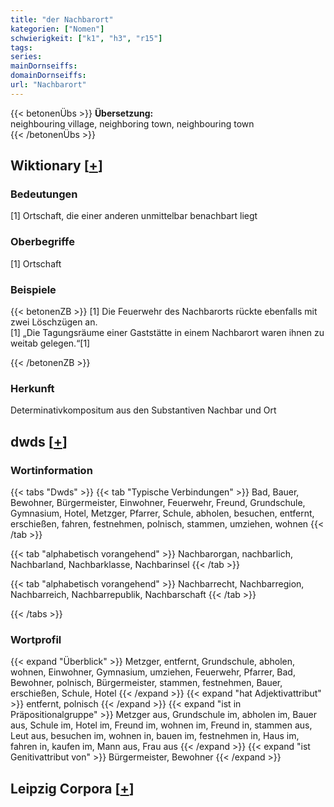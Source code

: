```yaml
---
title: "der Nachbarort"
kategorien: ["Nomen"]
schwierigkeit: ["k1", "h3", "r15"]
tags:
series:
mainDornseiffs:
domainDornseiffs:
url: "Nachbarort"
---
```


{{< betonenÜbs >}}
**Übersetzung:**  
neighbouring village, neighboring town, neighbouring town  
{{< /betonenÜbs >}}

## Wiktionary [[+](https://de.wiktionary.org/wiki/Nachbarort)]

### Bedeutungen
[1] Ortschaft, die einer anderen unmittelbar benachbart liegt  

### Oberbegriffe
[1] Ortschaft  

### Beispiele
{{< betonenZB >}}
[1] Die Feuerwehr des Nachbarorts rückte ebenfalls mit zwei Löschzügen an.  
[1] „Die Tagungsräume einer Gaststätte in einem Nachbarort waren ihnen zu weitab gelegen.“[1]  

{{< /betonenZB >}}
### Herkunft
Determinativkompositum aus den Substantiven Nachbar und Ort  



## dwds [[+](https://www.dwds.de/wb/Nachbarort)]

### Wortinformation
{{< tabs "Dwds" >}}
{{< tab "Typische Verbindungen" >}}
Bad, Bauer, Bewohner, Bürgermeister, Einwohner, Feuerwehr, Freund, Grundschule, Gymnasium, Hotel, Metzger, Pfarrer, Schule, abholen, besuchen, entfernt, erschießen, fahren, festnehmen, polnisch, stammen, umziehen, wohnen
{{< /tab >}}

{{< tab "alphabetisch vorangehend" >}}
Nachbarorgan, nachbarlich, Nachbarland, Nachbarklasse, Nachbarinsel
{{< /tab >}}

{{< tab "alphabetisch vorangehend" >}}
Nachbarrecht, Nachbarregion, Nachbarreich, Nachbarrepublik, Nachbarschaft
{{< /tab >}}

{{< /tabs >}}

### Wortprofil
{{< expand "Überblick" >}} Metzger, entfernt, Grundschule, abholen, wohnen, Einwohner, Gymnasium, umziehen, Feuerwehr, Pfarrer, Bad, Bewohner, polnisch, Bürgermeister, stammen, festnehmen, Bauer, erschießen, Schule, Hotel {{< /expand >}}
{{< expand "hat Adjektivattribut" >}} entfernt, polnisch {{< /expand >}}
{{< expand "ist in Präpositionalgruppe" >}} Metzger aus, Grundschule im, abholen im, Bauer aus, Schule im, Hotel im, Freund im, wohnen im, Freund in, stammen aus, Leut aus, besuchen im, wohnen in, bauen im, festnehmen in, Haus im, fahren in, kaufen im, Mann aus, Frau aus {{< /expand >}}
{{< expand "ist Genitivattribut von" >}} Bürgermeister, Bewohner {{< /expand >}}

## Leipzig Corpora [[+](https://corpora.uni-leipzig.de/en/res?word=Nachbarort&corpusId=deu_newscrawl-public_2018)]

